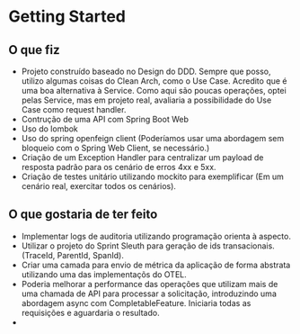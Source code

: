 # Getting Started

## O que fiz

* Projeto construído baseado no Design do DDD. Sempre que posso, utilizo algumas coisas do Clean Arch, como o Use Case. Acredito que é uma boa alternativa à Service. Como aqui são poucas operações, optei pelas Service, mas em projeto real, avaliaria a possibilidade do Use Case como request handler.
* Contrução de uma API com Spring Boot Web
* Uso do lombok
* Uso do spring openfeign client (Poderíamos usar uma abordagem sem bloqueio com o Spring Web Client, se necessário.)
* Criação de um Exception Handler para centralizar um payload de resposta padrão para os cenário de erros 4xx e 5xx.
* Criação de testes unitário utilizando mockito para exemplificar (Em um cenário real, exercitar todos os cenários).

## O que gostaria de ter feito

* Implementar logs de auditoria utilizando programação orienta à aspecto.
* Utilizar o projeto do Sprint Sleuth para geração de ids transacionais. (TraceId, ParentId, SpanId).
* Criar uma camada para envio de métrica da aplicação de forma abstrata utilizando uma das implementaçõs do OTEL.
* Poderia melhorar a performance das operações que utilizam mais de uma chamada de API para processar a solicitação, introduzindo uma abordagem async com CompletableFeature. Iniciaria todas as requisições e aguardaria o resultado.  
* 


